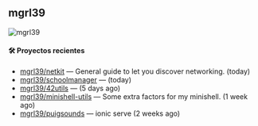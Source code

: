 ## mgrl39 
<p align="left"> <img src="https://komarev.com/ghpvc/?username=mgrbl&label=Profile%20views&color=0e75b6&style=flat" alt="mgrl39" /> </p>












#### 🛠 Proyectos recientes

- [mgrl39/netkit](https://github.com/mgrl39/netkit) — General guide to let you discover networking. (today)
- [mgrl39/schoolmanager](https://github.com/mgrl39/schoolmanager) —  (today)
- [mgrl39/42utils](https://github.com/mgrl39/42utils) —  (5 days ago)
- [mgrl39/minishell-utils](https://github.com/mgrl39/minishell-utils) — Some extra factors for my minishell.  (1 week ago)
- [mgrl39/puigsounds](https://github.com/mgrl39/puigsounds) — ionic serve (2 weeks ago)




